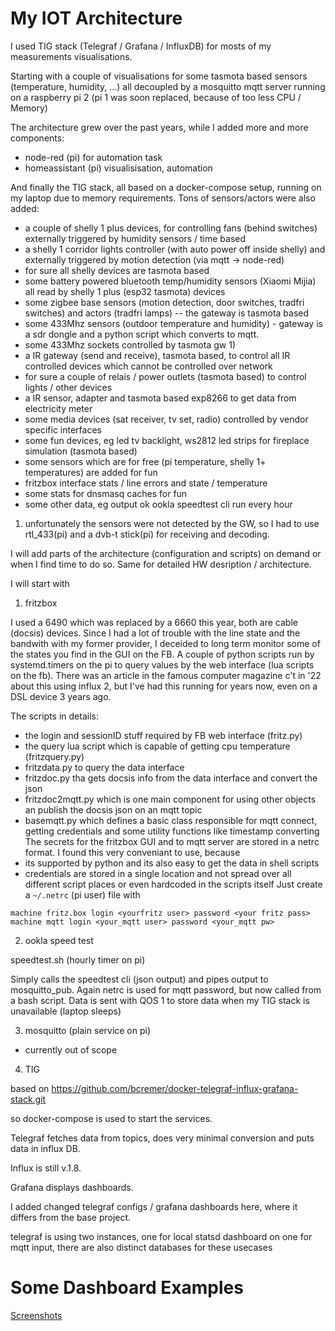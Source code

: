 # My IOT Architecture

I used TIG stack (Telegraf / Grafana / InfluxDB) for mosts of my measurements visualisations.

Starting with a couple of visualisations for some tasmota based sensors (temperature, humidity, ...)
all decoupled by a mosquitto mqtt server running on a raspberry pi 2 (pi 1 was soon replaced, because of too less CPU / Memory)

The architecture grew over the past years, while I added more and more components:
- node-red (pi) for automation task
- homeassistant (pi) visualisisation, automation

And finally the TIG stack, all based on a docker-compose setup, running on my laptop due to memory requirements.
Tons of sensors/actors were also added:
- a couple of shelly 1 plus devices, for controlling fans (behind switches) externally triggered by humidity sensors / time based
- a shelly 1 corridor lights controller (with auto power off inside shelly) and externally triggered by motion detection (via mqtt -> node-red)
- for sure all shelly devices are tasmota based
- some battery powered bluetooth temp/humidity sensors (Xiaomi Mijia) all read by shelly 1 plus (esp32 tasmota) devices
- some zigbee base sensors (motion detection, door switches, tradfri switches) and actors (tradfri lamps) -- the gateway is tasmota based
- some 433Mhz sensors (outdoor temperature and humidity) - gateway is a sdr dongle and a python script which converts to mqtt.
- some 433Mhz sockets controlled by tasmota gw 1)
- a IR gateway (send and receive), tasmota based, to control all IR controlled devices which cannot be controlled over network
- for sure a couple of relais / power outlets (tasmota based) to control lights / other devices
- a IR sensor, adapter and tasmota based exp8266 to get data from electricity meter
- some media devices (sat receiver, tv set, radio) controlled by vendor specific interfaces
- some fun devices, eg led tv backlight, ws2812 led strips for fireplace simulation (tasmota based)
- some sensors which are for free (pi temperature, shelly 1+ temperatures) are added for fun
- fritzbox interface stats / line errors and state / temperature
- some stats for dnsmasq caches for fun
- some other data, eg output ok ookla speedtest cli run every hour

1) unfortunately the sensors were not detected by the GW, so I had to use rtl_433(pi) and a dvb-t stick(pi) for receiving and decoding.

I will add parts of the architecture (configuration and scripts) on demand or when I find time to do so. Same for detailed HW desription / architecture.

I will start with

1. fritzbox

I used a 6490 which was replaced by a 6660 this year, both are cable (docsis) devices. Since I had a lot of trouble with the line state and the bandwith with my former provider, I deceided to long term monitor some of the states you find in the GUI on the FB.
A couple of python scripts run by systemd.timers on the pi to query values by the web interface (lua scripts on the fb). There was an article in the famous computer magazine c't in '22 about this using influx 2, but I've had this running for years now, even on a DSL device 3 years ago.

The scripts in details:
- the login and sessionID stuff required by FB web interface (fritz.py)
- the query lua script which is capable of getting cpu temperature (fritzquery.py)
- fritzdata.py to query the data interface
- fritzdoc.py tha gets docsis info from the data interface and convert the json
- fritzdoc2mqtt.py which is one main component for using other objects an publish the docsis json on an mqtt topic
- basemqtt.py which defines a basic class responsible for mqtt connect, getting credentials and some utility functions like timestamp converting
The secrets for the fritzbox GUI and to mqtt server are stored in a netrc format. I found this very conveniant to use, because
- its supported by python and its also easy to get the data in shell scripts
- credentials are stored in a single location and not spread over all different script places or even hardcoded in the scripts itself
Just create a `~/.netrc` (pi user) file with
```
machine fritz.box login <yourfritz user> password <your fritz pass>
machine mqtt login <your_mqtt user> password <your_mqtt pw>
```

2. ookla speed test

speedtest.sh (hourly timer on pi)

Simply calls the speedtest cli (json output) and pipes output to mosquitto_pub.
Again netrc is used for mqtt password, but now called from a bash script.
Data is sent with QOS 1 to store data when my TIG stack is unavailable (laptop sleeps)

3. mosquitto (plain service on pi)

- currently out of scope

4. TIG

based on
https://github.com/bcremer/docker-telegraf-influx-grafana-stack.git

so docker-compose is used to start the services.

Telegraf fetches data from topics, does very minimal conversion and puts data in influx DB.

Influx is still v.1.8.

Grafana displays dashboards.

I added changed telegraf configs / grafana dashboards here, where it differs from the base project.

telegraf is using two instances, one for local statsd dashboard on one for mqtt input, there are also distinct databases for these usecases


# Some Dashboard Examples

[Screenshots](screenshots/)

